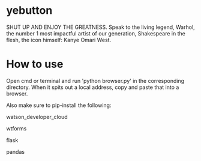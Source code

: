 # yebutton
SHUT UP AND ENJOY THE GREATNESS. Speak to the living legend, Warhol, the number 1 most impactful artist of our generation, Shakespeare in the flesh, the icon himself: Kanye Omari West.

# How to use
Open cmd or terminal and run 'python browser.py' in the corresponding directory. When it spits out a local address, copy and paste that into a browser.

Also make sure to pip-install the following:

watson_developer_cloud

wtforms

flask

pandas
